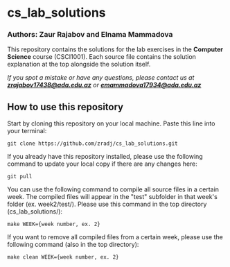 # cs_lab_solutions
### Authors: Zaur Rajabov and Elnama Mammadova

This repository contains the solutions for the lab exercises in the **Computer Science** course (CSCI1001). Each source file contains the solution explanation at the top alongside the solution itself.

*If you spot a mistake or have any questions, please contact us at **zrajabov17438@ada.edu.az** or **emammadova17934@ada.edu.az***

## How to use this repository

Start by cloning this repository on your local machine. Paste this line into your terminal:

`git clone https://github.com/zradj/cs_lab_solutions.git`

If you already have this repository installed, please use the following command to update your local copy if there are any changes here:

`git pull`

You can use the following command to compile all source files in a certain week. The compiled files will appear in the "test" subfolder in that week's folder (ex. week2/test/). Please use this command in the top directory (cs_lab_solutions/):

`make WEEK={week number, ex. 2}`

If you want to remove all compiled files from a certain week, please use the following command (also in the top directory):

`make clean WEEK={week number, ex. 2}`
